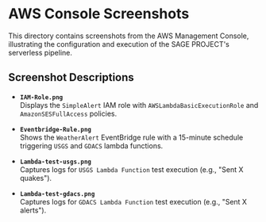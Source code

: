 # AWS Console Screenshots

This directory contains screenshots from the AWS Management Console, illustrating the configuration and execution of the SAGE PROJECT's serverless pipeline.

## Screenshot Descriptions

- **`IAM-Role.png`**  
  Displays the `SimpleAlert` IAM role with `AWSLambdaBasicExecutionRole` and `AmazonSESFullAccess` policies.

- **`Eventbridge-Rule.png`**  
  Shows the `WeatherAlert` EventBridge rule with a 15-minute schedule triggering `USGS` and `GDACS` lambda functions.

- **`Lambda-test-usgs.png`**  
  Captures logs for `USGS Lambda Function` test execution (e.g., "Sent X quakes").

- **`Lambda-test-gdacs.png`**  
  Captures logs for `GDACS Lambda Function` test execution (e.g., "Sent X alerts").

